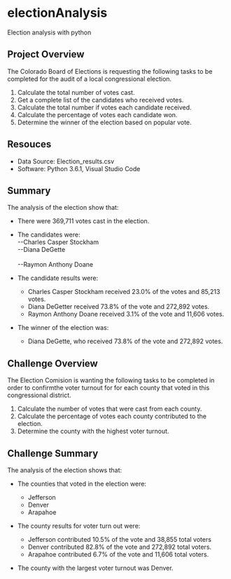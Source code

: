 # electionAnalysis
Election analysis with python

## Project Overview
The Colorado Board of Elections is requesting the following tasks to be completed for the audit of a local congressional election.<br/>
1. Calculate the total number of votes cast.<br/>
2. Get a complete list of the candidates who received votes.<br/>
3. Calculate the total number if votes each candidate received.<br/>
4. Calculate the percentage of votes each candidate won.<br/>
5. Determine the winner of the election based on popular vote.<br/>

## Resouces
- Data Source: Election_results.csv<br/>
-	Software: Python 3.6.1, Visual Studio Code<br/>

## Summary
The analysis of the election show that:<br/>

- There were 369,711 votes cast in the election.<br/>

-	The candidates were:<br/>
--Charles Casper Stockham<br/>
--Diana DeGette<br/>  
--Raymon Anthony Doane<br/>
  
- The candidate results were:<br/>
  - Charles Casper Stockham received 23.0% of the votes and 85,213 votes.<br/>
  - Diana DeGetter received 73.8% of the vote and 272,892 votes.<br/>
  - Raymon Anthony Doane received 3.1% of the vote and 11,606 votes.<br/>
  
- The winner of the election was:<br/>
  - Diana DeGette, who received 73.8% of the vote and 272,892 votes.<br/>
  

## Challenge Overview
The Election Comision is wanting the following tasks to be completed in order to confirmthe voter turnout for for each county that voted in this congressional district.

1. Calculate the number of votes that were cast from each county.<br/>
2. Calculate the percentage of votes each county contributed to the election.<br/>
3. Determine the county with the highest voter turnout.<br/>

## Challenge Summary
The analysis of the election shows that:<br/>

- The counties that voted in the election were:<br/>
  - Jefferson<br/>
  - Denver<br/>
  - Arapahoe<br/>
  
- The county results for voter turn out were:<br/>
  - Jefferson contributed 10.5% of the vote and 38,855 total voters<br/>
  - Denver contributed 82.8% of the vote and 272,892 total voters.<br/>
  - Arapahoe contributed 6.7% of the vote and 11,606 total voters.<br/>
  
-	The county with the largest voter turnout was Denver.<br/> 
